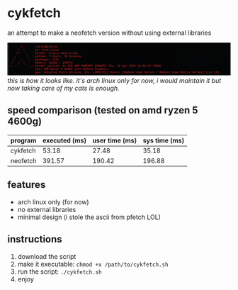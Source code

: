 # cykfetch
an attempt to make a neofetch version without using external libraries

![cykfetch](cykfetch.png)  
*this is how it looks like. it's arch linux only for now, i would maintain it but now taking care of my cats is enough.*

## speed comparison (tested on amd ryzen 5 4600g)

| program   | executed (ms) | user time (ms) | sys time (ms) |
|-----------|---------------|----------------|---------------|
| cykfetch  | 53.18         | 27.48          | 35.18         |
| neofetch  | 391.57        | 190.42         | 196.88        |

## features
- arch linux only (for now)
- no external libraries
- minimal design (i stole the ascii from pfetch LOL)

## instructions
1. download the script
2. make it executable: `chmod +x /path/to/cykfetch.sh`
3. run the script: `./cykfetch.sh`
4. enjoy
